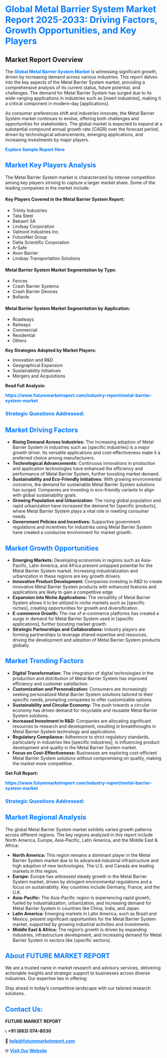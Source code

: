 <h1 style="color: #007BFF;">Global Metal Barrier System Market Report 2025-2033: Driving Factors, Growth Opportunities, and Key Players</h1>

<section id="overview">
<h2>Market Report Overview</h2>
<p>The <a href="https://www.futuremarketreport.com/industry-report/metal-barrier-system-market" style="color: #007BFF; text-decoration: none;"><strong>Global Metal Barrier System Market</strong></a> is witnessing significant growth, driven by increasing demand across various industries. This report delves into the key aspects of the Metal Barrier System market, providing a comprehensive analysis of its current status, future potential, and challenges. The demand for Metal Barrier System has surged due to its wide-ranging applications in industries such as [insert industries], making it a critical component in modern-day [applications].</p>
<p>As consumer preferences shift and industries innovate, the Metal Barrier System market continues to evolve, offering both challenges and opportunities for stakeholders. The global market is expected to expand at a substantial compound annual growth rate (CAGR) over the forecast period, driven by technological advancements, emerging applications, and increasing investments by major players.</p>
</section>

<section id="overview">
<p><a href="https://www.futuremarketreport.com/request-sample/reportId=86992" style="color: #007BFF; text-decoration: none;"><strong>Explore Sample Report Here</strong></a></p>
</section>

<section id="key-players">
<h2 style="color: #007BFF;">Market Key Players Analysis</h2>
<p>The Metal Barrier System market is characterized by intense competition among key players striving to capture a larger market share. Some of the leading companies in the market include:</p>
<h4>Key Players Covered in the Metal Barrier System Report:</h4>
<ul><li>Trinity Industries</li><li>Tata Steel</li><li>Bekaert SA</li><li>Lindsay Corporation</li><li>Valmont Industries Inc.</li><li>FutureNet Group</li><li>Delta Scientific Corporation</li><li>A-Safe</li><li>Avon Barrier</li><li>Lindsay Transportation Solutions</li></ul>
<h4>Metal Barrier System Market Segmentation by Type:</h4>
<ul><li>Fences</li><li>Crash Barrier Systems</li><li>Crash Barrier Devices</li><li>Bollards</li></ul>

<h4>Metal Barrier System Market Segmentation by Application:</h4>
<ul><li>Roadways</li><li>Railways</li><li>Commercial</li><li>Residential</li><li>Others</li></ul>
<p><strong>Key Strategies Adopted by Market Players:</strong></p>
<ul>
<li>Innovation and R&D</li>
<li>Geographical Expansion</li>
<li>Sustainability Initiatives</li>
<li>Mergers and Acquisitions</li>
</ul>
</section>

<section>
<p><strong>Read Full Analysis: </strong></p><a href="https://www.futuremarketreport.com/industry-report/metal-barrier-system-market" style="color: #007BFF; text-decoration: none;"><strong>https://www.futuremarketreport.com/industry-report/metal-barrier-system-market</strong></a>
<h3 style="color: #007BFF;">Strategic Questions Addressed:</h3>
</section>

<section id="driving-factors">
<h2 style="color: #007BFF;">Market Driving Factors</h2>
<ul>
<li><strong>Rising Demand Across Industries:</strong> The increasing adoption of Metal Barrier System in industries such as [specific industries] is a major growth driver. Its versatile applications and cost-effectiveness make it a preferred choice among manufacturers.</li>
<li><strong>Technological Advancements:</strong> Continuous innovations in production and application technologies have enhanced the efficiency and performance of Metal Barrier System, further boosting market demand.</li>
<li><strong>Sustainability and Eco-Friendly Initiatives:</strong> With growing environmental concerns, the demand for sustainable Metal Barrier System solutions has surged. Companies are investing in eco-friendly variants to align with global sustainability goals.</li>
<li><strong>Growing Population and Urbanization:</strong> The rising global population and rapid urbanization have increased the demand for [specific products], where Metal Barrier System plays a vital role in meeting consumer needs.</li>
<li><strong>Government Policies and Incentives:</strong> Supportive government regulations and incentives for industries using Metal Barrier System have created a conducive environment for market growth.</li>
</ul>
</section>

<section id="growth-opportunities">
<h2 style="color: #007BFF;">Market Growth Opportunities</h2>
<ul>
<li><strong>Emerging Markets:</strong> Developing economies in regions such as Asia-Pacific, Latin America, and Africa present untapped potential for the Metal Barrier System market. Increasing industrialization and urbanization in these regions are key growth drivers.</li>
<li><strong>Innovative Product Development:</strong> Companies investing in R&D to create innovative Metal Barrier System products with enhanced features and applications are likely to gain a competitive edge.</li>
<li><strong>Expansion into Niche Applications:</strong> The versatility of Metal Barrier System allows it to be utilized in niche markets such as [specific niches], creating opportunities for growth and diversification.</li>
<li><strong>E-commerce Growth:</strong> The rise of e-commerce platforms has created a surge in demand for Metal Barrier System used in [specific applications], further boosting market growth.</li>
<li><strong>Strategic Partnerships and Collaborations:</strong> Industry players are forming partnerships to leverage shared expertise and resources, driving the development and adoption of Metal Barrier System products globally.</li>
</ul>
</section>

<section id="trending-factors">
<h2 style="color: #007BFF;">Market Trending Factors</h2>
<ul>
<li><strong>Digital Transformation:</strong> The integration of digital technologies in the production and distribution of Metal Barrier System has improved efficiency and customer satisfaction.</li>
<li><strong>Customization and Personalization:</strong> Consumers are increasingly seeking personalized Metal Barrier System solutions tailored to their specific needs, prompting companies to offer customizable options.</li>
<li><strong>Sustainability and Circular Economy:</strong> The push towards a circular economy has driven demand for recyclable and reusable Metal Barrier System solutions.</li>
<li><strong>Increased Investment in R&D:</strong> Companies are allocating significant resources to research and development, resulting in breakthroughs in Metal Barrier System technology and applications.</li>
<li><strong>Regulatory Compliance:</strong> Adherence to strict regulatory standards, particularly in industries like [specific industries], is influencing product development and quality in the Metal Barrier System market.</li>
<li><strong>Focus on Cost-Effectiveness:</strong> Businesses are exploring cost-efficient Metal Barrier System solutions without compromising on quality, making the market more competitive.</li>
</ul>
</section>

<section>
<p><strong>Get Full Report: </strong></p><a href="https://www.futuremarketreport.com/industry-report/metal-barrier-system-market" style="color: #007BFF; text-decoration: none;"><strong>https://www.futuremarketreport.com/industry-report/metal-barrier-system-market</strong></a>
<h3 style="color: #007BFF;">Strategic Questions Addressed:</h3>
</section>


<section id="regional-analysis">
<h2 style="color: #007BFF;">Market Regional Analysis</h2>
<p>The global Metal Barrier System market exhibits varied growth patterns across different regions. The key regions analyzed in this report include North America, Europe, Asia-Pacific, Latin America, and the Middle East & Africa:</p>
<ul>
<li><strong>North America:</strong> This region remains a dominant player in the Metal Barrier System market due to its advanced industrial infrastructure and high adoption of new technologies. The U.S. and Canada are leading markets in this region.</li>
<li><strong>Europe:</strong> Europe has witnessed steady growth in the Metal Barrier System market, driven by stringent environmental regulations and a focus on sustainability. Key countries include Germany, France, and the U.K.</li>
<li><strong>Asia-Pacific:</strong> The Asia-Pacific region is experiencing rapid growth, fueled by industrialization, urbanization, and increasing demand for Metal Barrier System in countries like China, India, and Japan.</li>
<li><strong>Latin America:</strong> Emerging markets in Latin America, such as Brazil and Mexico, present significant opportunities for the Metal Barrier System market, supported by growing industrial activities and investments.</li>
<li><strong>Middle East & Africa:</strong> The region’s growth is driven by expanding industries, infrastructure development, and increasing demand for Metal Barrier System in sectors like [specific sectors].</li>
</ul>
</section>

<footer>
<h2 style="color: #007BFF;">About FUTURE MARKET REPORT</h2>
<p>We are a trusted name in market research and advisory services, delivering actionable insights and strategic support to businesses across diverse industries. Our expertise lies in offering:</p>

<p>Stay ahead in today’s competitive landscape with our tailored research solutions.</p>

<h2 style="color: #007BFF;">Contact Us:</h2>
<p><strong>FUTURE MARKET REPORT</strong></p>
<p>📞 <strong>+91 (883) 074-8030</strong></p>
<p>📧 <strong><a href="mailto:help@futuremarketreport.com" style="color: #007BFF;">help@futuremarketreport.com</a></strong></p>
<p>🌐 <strong><a href="https://www.futuremarketreport.com/" style="color: #007BFF;">Visit Our Website</a></strong></p>
</footer>
